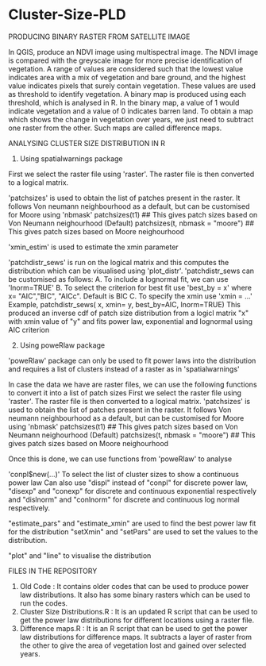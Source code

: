 # Cluster-Size-PLD

PRODUCING BINARY RASTER FROM SATELLITE IMAGE

In QGIS, produce an NDVI image using multispectral image. The NDVI image is compared with the greyscale image for more precise identification of vegetation. 
A range of values are considered such that the lowest value indicates area with a mix of vegetation and bare ground, and the highest value indicates pixels that surely contain vegetation. These values are used as threshold to identify vegetation.
A binary map is produced using each threshold, which is analysed in R. In the binary map, a value of 1 would indicate vegetation and a value of 0 indicates barren land.
To obtain a map which shows the change in vegetation over years, we just need to subtract one raster from the other. Such maps are called difference maps.

ANALYSING CLUSTER SIZE DISTRIBUTION IN R

1. Using spatialwarnings package

First we select the raster file using 'raster'. The raster file is then converted to a logical matrix.

'patchsizes' is used to obtain the list of patches present in the raster. It follows Von neumann neighbourhood as a default, but can be customised for Moore using 'nbmask'
patchsizes(t1)   ## This gives patch sizes based on Von Neumann neighourhood (Default)
patchsizes(t, nbmask = "moore")    ## This gives patch sizes based on Moore neighourhood

'xmin_estim' is used to estimate the xmin parameter 

'patchdistr_sews' is run on the logical matrix and this computes the distribution which can be visualised using 'plot_distr'. 'patchdistr_sews can be customised as follows:
A. To include a lognormal fit, we can use 'lnorm=TRUE'
B. To select the criterion for best fit use 'best_by = x' where x= "AIC","BIC", "AICc". Default is BIC
C. To specify the xmin use 'xmin = ...' 
Example,
patchdistr_sews( x, xmin= y, best_by=AIC, lnorm=TRUE) 
This produced an inverse cdf of patch size distribution from a logicl matrix "x" with xmin value of "y" and fits power law, exponential and lognormal using AIC criterion


2. Using poweRlaw package

'poweRlaw' package can only be used to fit power laws into the distribution and requires a list of clusters instead of a raster as in 'spatialwarnings'

In case the data we have are raster files, we can use the following functions to convert it into a list of patch sizes
First we select the raster file using 'raster'. The raster file is then converted to a logical matrix.
'patchsizes' is used to obtain the list of patches present in the raster. It follows Von neumann neighbourhood as a default, but can be customised for Moore using 'nbmask'
patchsizes(t1)   ## This gives patch sizes based on Von Neumann neighourhood (Default)
patchsizes(t, nbmask = "moore")    ## This gives patch sizes based on Moore neighourhood

Once this is done, we can use functions from 'poweRlaw' to analyse

'conpl$new(...)' To select the list of cluster sizes to show a continuous power law
Can also use "displ" instead of "conpl" for discrete power law, "disexp" and "conexp" for discrete and continuous exponential respectively and "dislnorm" and "conlnorm" for discrete and continuous log normal respectively.

"estimate_pars" and "estimate_xmin" are used to find the best power law fit for the distribution 
"setXmin" and "setPars" are used to set the values to the distribution.

"plot" and "line" to visualise the distribution


FILES IN THE REPOSITORY

1. Old Code : It contains older codes that can be used to produce power law distributions. It also has some binary rasters which can be used to run the codes.
2. Cluster Size Distributions.R : It is an updated R script that can be used to get the power law distributions for different locations using a raster file.
3. Difference maps.R : It is an R script that can be used to get the power law distributions for difference maps. It subtracts a layer of raster from the other to give the area of vegetation lost and gained over selected years. 
